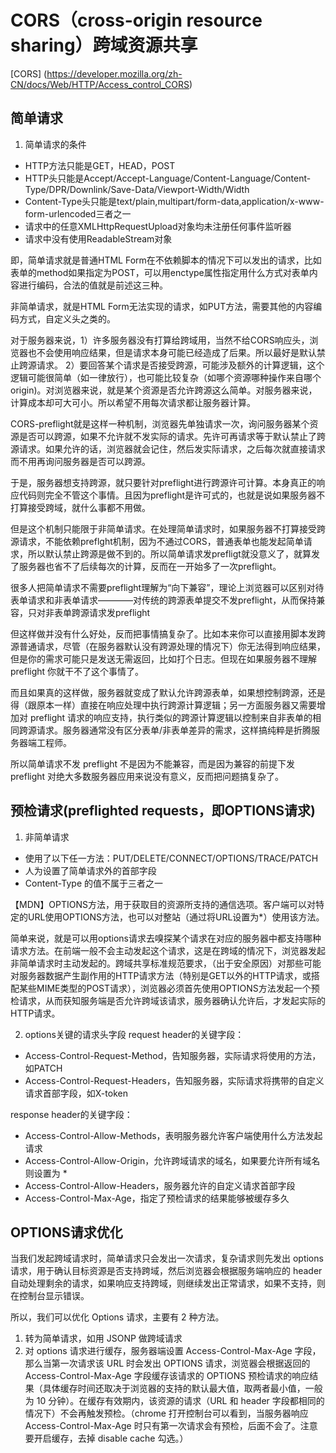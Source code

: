 # CORS（cross-origin resource sharing）跨域资源共享
[CORS] (https://developer.mozilla.org/zh-CN/docs/Web/HTTP/Access_control_CORS)
## 简单请求
1. 简单请求的条件
- HTTP方法只能是GET，HEAD，POST
- HTTP头只能是Accept/Accept-Language/Content-Language/Content-Type/DPR/Downlink/Save-Data/Viewport-Width/Width
- Content-Type头只能是text/plain,multipart/form-data,application/x-www-form-urlencoded三者之一
- 请求中的任意XMLHttpRequestUpload对象均未注册任何事件监听器
- 请求中没有使用ReadableStream对象

即，简单请求就是普通HTML Form在不依赖脚本的情况下可以发出的请求，比如表单的method如果指定为POST，可以用enctype属性指定用什么方式对表单内容进行编码，合法的值就是前述这三种。

非简单请求，就是HTML Form无法实现的请求，如PUT方法，需要其他的内容编码方式，自定义头之类的。

对于服务器来说，1）许多服务器没有打算给跨域用，当然不给CORS响应头，浏览器也不会使用响应结果，但是请求本身可能已经造成了后果。所以最好是默认禁止跨源请求。
2）要回答某个请求是否接受跨源，可能涉及额外的计算逻辑，这个逻辑可能很简单（如一律放行），也可能比较复杂（如哪个资源哪种操作来自哪个origin)。对浏览器来说，就是某个资源是否允许跨源这么简单。对服务器来说，计算成本却可大可小。所以希望不用每次请求都让服务器计算。

CORS-preflight就是这样一种机制，浏览器先单独请求一次，询问服务器某个资源是否可以跨源，如果不允许就不发实际的请求。先许可再请求等于默认禁止了跨源请求。如果允许的话，浏览器就会记住，然后发实际请求，之后每次就直接请求而不用再询问服务器是否可以跨源。

于是，服务器想支持跨源，就只要针对preflight进行跨源许可计算。本身真正的响应代码则完全不管这个事情。且因为preflight是许可式的，也就是说如果服务器不打算接受跨域，就什么事都不用做。

但是这个机制只能限于非简单请求。在处理简单请求时，如果服务器不打算接受跨源请求，不能依赖preflght机制，因为不通过CORS，普通表单也能发起简单请求，所以默认禁止跨源是做不到的。所以简单请求发prefligt就没意义了，就算发了服务器也省不了后续每次的计算，反而在一开始多了一次preflight。

很多人把简单请求不需要preflight理解为“向下兼容”，理论上浏览器可以区别对待表单请求和非表单请求————对传统的跨源表单提交不发preflight，从而保持兼容，只对非表单跨源请求发preflight

但这样做并没有什么好处，反而把事情搞复杂了。比如本来你可以直接用脚本发跨源普通请求，尽管（在服务器默认没有跨源处理的情况下）你无法得到响应结果，但是你的需求可能只是发送无需返回，比如打个日志。但现在如果服务器不理解 preflight 你就干不了这个事情了。

而且如果真的这样做，服务器就变成了默认允许跨源表单，如果想控制跨源，还是得（跟原本一样）直接在响应处理中执行跨源计算逻辑；另一方面服务器又需要增加对 preflight 请求的响应支持，执行类似的跨源计算逻辑以控制来自非表单的相同跨源请求。服务器通常没有区分表单/非表单差异的需求，这样搞纯粹是折腾服务器端工程师。

所以简单请求不发 preflight 不是因为不能兼容，而是因为兼容的前提下发 preflight 对绝大多数服务器应用来说没有意义，反而把问题搞复杂了。

## 预检请求(preflighted requests，即OPTIONS请求)
1. 非简单请求
- 使用了以下任一方法：PUT/DELETE/CONNECT/OPTIONS/TRACE/PATCH
- 人为设置了简单请求外的首部字段
- Content-Type 的值不属于三者之一

【MDN】OPTIONS方法，用于获取目的资源所支持的通信选项。客户端可以对特定的URL使用OPTIONS方法，也可以对整站（通过将URL设置为*）使用该方法。

简单来说，就是可以用options请求去嗅探某个请求在对应的服务器中都支持哪种请求方法。在前端一般不会主动发起这个请求，这是在跨域的情况下，浏览器发起非简单请求时主动发起的。跨域共享标准规范要求，（出于安全原因）对那些可能对服务器数据产生副作用的HTTP请求方法（特别是GET以外的HTTP请求，或搭配某些MIME类型的POST请求），浏览器必须首先使用OPTIONS方法发起一个预检请求，从而获知服务端是否允许跨域该请求，服务器确认允许后，才发起实际的HTTP请求。

2. options关键的请求头字段
request header的关键字段：
- Access-Control-Request-Method，告知服务器，实际请求将使用的方法，如PATCH
- Access-Control-Request-Headers，告知服务器，实际请求将携带的自定义请求首部字段，如X-token

response header的关键字段：
- Access-Control-Allow-Methods，表明服务器允许客户端使用什么方法发起请求
- Access-Control-Allow-Origin，允许跨域请求的域名，如果要允许所有域名则设置为 *
- Access-Control-Allow-Headers，服务器允许的自定义请求首部字段
- Access-Control-Max-Age，指定了预检请求的结果能够被缓存多久

## OPTIONS请求优化
当我们发起跨域请求时，简单请求只会发出一次请求，复杂请求则先发出 options 请求，用于确认目标资源是否支持跨域，然后浏览器会根据服务端响应的 header 自动处理剩余的请求，如果响应支持跨域，则继续发出正常请求，如果不支持，则在控制台显示错误。

所以，我们可以优化 Options 请求，主要有 2 种方法。

1. 转为简单请求，如用 JSONP 做跨域请求
2. 对 options 请求进行缓存，服务器端设置 Access-Control-Max-Age 字段，那么当第一次请求该 URL 时会发出 OPTIONS 请求，浏览器会根据返回的 Access-Control-Max-Age 字段缓存该请求的 OPTIONS 预检请求的响应结果（具体缓存时间还取决于浏览器的支持的默认最大值，取两者最小值，一般为 10 分钟）。在缓存有效期内，该资源的请求（URL 和 header 字段都相同的情况下）不会再触发预检。（chrome 打开控制台可以看到，当服务器响应 Access-Control-Max-Age 时只有第一次请求会有预检，后面不会了。注意要开启缓存，去掉 disable cache 勾选。）